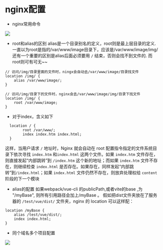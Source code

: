 # nginx配置
- nginx常用命令

![](../public/2.png)
- root和alias的区别
alias是一个目录别名的定义，root则是最上层目录的定义.<br>
一直以为root是指的/var/www/image目录下，应该是/var/www/image/img/ <br>
还有一个重要的区别是alias后面必须要用 `/` 结束，否则会找不到文件的.  而root则可有可无~~
```
// 访问/img/目录里面的文件时，ningx会自动去/var/www/image/目录找文件
location /img/ {
    alias /var/www/image/;
}

// 访问/img/目录下的文件时，nginx会去/var/www/image/img/目录下找文件
location /img/ {
    root /var/www/image;
}
```

- 对于index，含义如下

```
  location / {
        root /var/www/;
        index index.htm index.html;
  }
```

这样，当用户请求 `/` 地址时，Nginx 就会自动在 root 配置指令指定的文件系统目录下依次寻找 `index.htm` 和`index.html` 这两个文件。如果 `index.htm` 文件存在，则直接发起“内部跳转”到 `/index.htm` 这个新的地址；而如果 `index.htm` 文件不存在，则继续检查 `index.html` 是否存在。如果存在，同样发起“内部跳转”到`/index.html`；如果 `index.html` 文件仍然不存在，则放弃处理权给 `content` 阶段的下一个模块

- alias的配置
如果webpack/vue-cli 的publicPath,或者vite的base ,为 "/myBase", 则所有引用路径会加上/myBase 。
假如把dist文件夹放在了服务器的 `/test/vue/dist/` 文件夹，nginx 的 location 可以这样配：

```
location /myBase {
    alias /test/vue/dist/;
    index index.html;
}
```


- 同个域名多个项目配置

![](../public/1.png)



